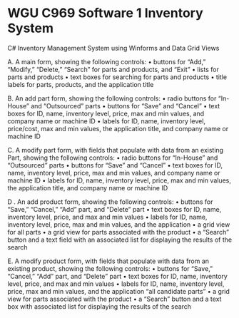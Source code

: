 # WGU C969 Software 1 Inventory System
 
C# Inventory Management System using Winforms and Data Grid Views

A. A main form, showing the following controls:
•  buttons for “Add,” “Modify,” “Delete,” “Search” for parts and products, and “Exit”
•  lists for parts and products
•  text boxes for searching for parts and products
•  title labels for parts, products, and the application title


B. An add part form, showing the following controls:
•  radio buttons for “In-House” and “Outsourced” parts
•  buttons for “Save” and “Cancel”
•  text boxes for ID, name, inventory level, price, max and min values, and company name or machine ID
•  labels for ID, name, inventory level, price/cost, max and min values, the application title, and company name or machine ID

C. A modify part form, with fields that populate with data from an existing Part, showing the following controls:
•  radio buttons for “In-House” and “Outsourced” parts
•  buttons for “Save” and “Cancel”
•  text boxes for ID, name, inventory level, price, max and min values, and company name or machine ID
•  labels for ID, name, inventory level, price, max and min values, the application title, and company name or machine ID

D . An add product form, showing the following controls:
•  buttons for “Save,” “Cancel,” “Add” part, and “Delete” part
•  text boxes for ID, name, inventory level, price, and max and min values
•  labels for ID, name, inventory level, price, max and min values, and the application
•  a grid view for all parts
•  a grid view for parts associated with the product
•  a “Search” button and a text field with an associated list for displaying the results of the search

E. A modify product form, with fields that populate with data from an existing product, showing the following controls:
•  buttons for “Save,” “Cancel,” “Add” part, and “Delete” part
•  text boxes for ID, name, inventory level, price, and max and min values
•  labels for ID, name, inventory level, price, max and min values, and the application “all candidate parts”
•  a grid view for parts associated with the product
•  a “Search” button and a text box with associated list for displaying the results of the search
